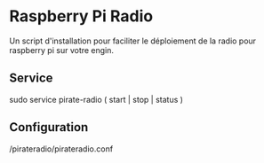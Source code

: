 Raspberry Pi Radio
==================

Un script d'installation pour faciliter le déploiement de la radio pour raspberry pi sur votre engin.

Service
-------
sudo service pirate-radio ( start | stop | status )

Configuration 
-------------
/pirateradio/pirateradio.conf